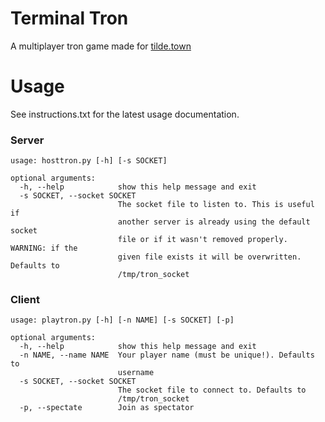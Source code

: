 # Terminal Tron

A multiplayer tron game made for [tilde.town](http://tilde.town)


# Usage
See instructions.txt for the latest usage documentation.
### Server
    usage: hosttron.py [-h] [-s SOCKET]

    optional arguments:
      -h, --help            show this help message and exit
      -s SOCKET, --socket SOCKET
                            The socket file to listen to. This is useful if
                            another server is already using the default socket
                            file or if it wasn't removed properly. WARNING: if the
                            given file exists it will be overwritten. Defaults to
                            /tmp/tron_socket
### Client
    usage: playtron.py [-h] [-n NAME] [-s SOCKET] [-p]

    optional arguments:
      -h, --help            show this help message and exit
      -n NAME, --name NAME  Your player name (must be unique!). Defaults to
                            username
      -s SOCKET, --socket SOCKET
                            The socket file to connect to. Defaults to
                            /tmp/tron_socket
      -p, --spectate        Join as spectator


